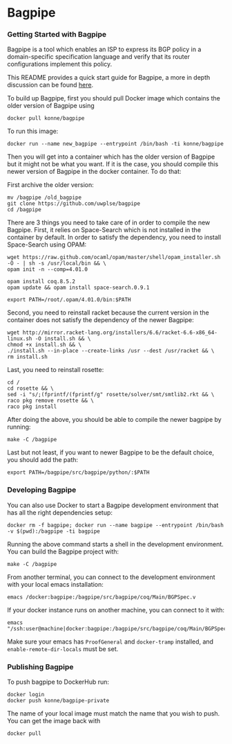 Bagpipe
================

### Getting Started with Bagpipe

Bagpipe is a tool which enables an ISP to express its BGP policy in a
domain-specific specification language and verify that its router configurations
implement this policy.

This README provides a quick start guide for Bagpipe, a more in depth discussion
can be found [here](http://konne.me/bagpipe).

To build up Bagpipe, first you should pull Docker image which contains the older version of Bagpipe using

    docker pull konne/bagpipe

To run this image:
    
    docker run --name new_bagpipe --entrypoint /bin/bash -ti konne/bagpipe
Then you will get into a container which has the older version of Bagpipe but it might not be what you want. 
If it is the case, you should compile this newer version of Bagpipe in the docker container. To do that:

First archive the older version:

    mv /bagpipe /old_bagpipe
    git clone https://github.com/uwplse/bagpipe
    cd /bagpipe

There are 3 things you need to take care of in order to compile the new Bagpipe. First, it relies on Space-Search which 
is not installed in the container by default. In order to satisfy the dependency, you need to install Space-Search using OPAM:

    wget https://raw.github.com/ocaml/opam/master/shell/opam_installer.sh -O - | sh -s /usr/local/bin && \
    opam init -n --comp=4.01.0

    opam install coq.8.5.2
    opam update && opam install space-search.0.9.1
    
    export PATH=/root/.opam/4.01.0/bin:$PATH

Second, you need to reinstall racket because the current version in the container does not satisfy the dependency of the newer Bagpipe:

    wget http://mirror.racket-lang.org/installers/6.6/racket-6.6-x86_64-linux.sh -O install.sh && \
    chmod +x install.sh && \
    ./install.sh --in-place --create-links /usr --dest /usr/racket && \
    rm install.sh

Last, you need to reinstall rosette:

    cd /
    cd rosette && \
    sed -i "s/;(fprintf/(fprintf/g" rosette/solver/smt/smtlib2.rkt && \
    raco pkg remove rosette && \
    raco pkg install

After doing the above, you should be able to compile the newer bagpipe by running:

    make -C /bagpipe

Last but not least, if you want to newer Bagpipe to be the default choice, you should add the path:
    
    export PATH=/bagpipe/src/bagpipe/python/:$PATH


### Developing Bagpipe

You can also use Docker to start a Bagpipe development environment that has
all the right dependencies setup: 

    docker rm -f bagpipe; docker run --name bagpipe --entrypoint /bin/bash -v $(pwd):/bagpipe -ti bagpipe

Running the above command starts a shell in the development environment. You can
build the Bagpipe project with:

    make -C /bagpipe

From another terminal, you can connect to the development environment with your
local emacs installation:

    emacs /docker:bagpipe:/bagpipe/src/bagpipe/coq/Main/BGPSpec.v 

If your docker instance runs on another machine, you can connect to it with:

    emacs "/ssh:user@machine|docker:bagpipe:/bagpipe/src/bagpipe/coq/Main/BGPSpec.v"

Make sure your emacs has `ProofGeneral` and `docker-tramp` installed, and 
`enable-remote-dir-locals` must be set.

### Publishing Bagpipe

To push bagpipe to DockerHub run:

    docker login
    docker push konne/bagpipe-private

The name of your local image must match the name that you wish to push.
You can get the image back with

    docker pull

